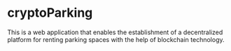 # cryptoParking
This is a web application that enables the establishment of a decentralized platform for renting parking spaces with the help of blockchain technology. 
